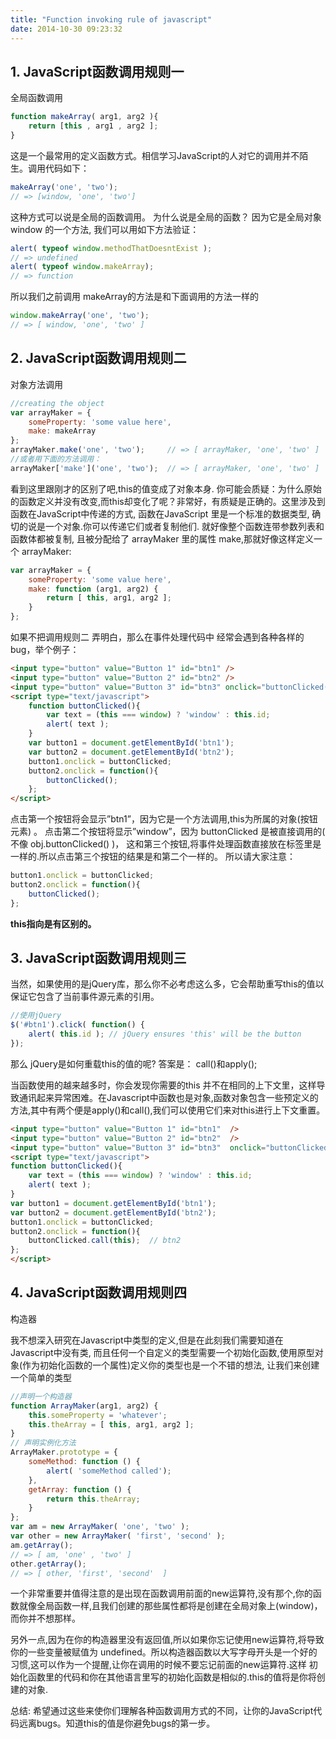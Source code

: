 ```yaml
---
title: "Function invoking rule of javascript"
date: 2014-10-30 09:23:32
---
```


## 1. JavaScript函数调用规则一

全局函数调用

```javascript
function makeArray( arg1, arg2 ){
	return [this , arg1 , arg2 ];
}
```

这是一个最常用的定义函数方式。相信学习JavaScript的人对它的调用并不陌生。调用代码如下：

```javascript
makeArray('one', 'two');
// => [window, 'one', 'two']
```

这种方式可以说是全局的函数调用。 为什么说是全局的函数？ 因为它是全局对象window 的一个方法, 我们可以用如下方法验证：

```javascript
alert( typeof window.methodThatDoesntExist );
// => undefined
alert( typeof window.makeArray);
// => function
```

所以我们之前调用 makeArray的方法是和下面调用的方法一样的

```javascript
window.makeArray('one', 'two');
// => [ window, 'one', 'two' ]
```

## 2. JavaScript函数调用规则二

对象方法调用

```javascript
//creating the object
var arrayMaker = {
	someProperty: 'some value here',
	make: makeArray
};
arrayMaker.make('one', 'two');     // => [ arrayMaker, 'one', 'two' ]
//或者用下面的方法调用：
arrayMaker['make']('one', 'two');  // => [ arrayMaker, 'one', 'two' ]
```

看到这里跟刚才的区别了吧,this的值变成了对象本身. 你可能会质疑：为什么原始的函数定义并没有改变,而this却变化了呢？非常好，有质疑是正确的。这里涉及到 函数在JavaScript中传递的方式,  函数在JavaScript 里是一个标准的数据类型, 确切的说是一个对象.你可以传递它们或者复制他们. 就好像整个函数连带参数列表和函数体都被复制, 且被分配给了 arrayMaker 里的属性 make,那就好像这样定义一个 arrayMaker:

```javascript
var arrayMaker = {
	someProperty: 'some value here',
	make: function (arg1, arg2) {
		return [ this, arg1, arg2 ];
	}
};
```

如果不把调用规则二 弄明白，那么在事件处理代码中 经常会遇到各种各样的bug，举个例子：

```html
<input type="button" value="Button 1" id="btn1" />
<input type="button" value="Button 2" id="btn2" />
<input type="button" value="Button 3" id="btn3" onclick="buttonClicked();"/>
<script type="text/javascript">
	function buttonClicked(){
		var text = (this === window) ? 'window' : this.id;
		alert( text );
	}
	var button1 = document.getElementById('btn1');
	var button2 = document.getElementById('btn2');
	button1.onclick = buttonClicked;
	button2.onclick = function(){
		buttonClicked();
	};
</script>
```

点击第一个按钮将会显示”btn1”，因为它是一个方法调用,this为所属的对象(按钮元素) 。
点击第二个按钮将显示”window”，因为 buttonClicked 是被直接调用的( 不像 obj.buttonClicked() )，
这和第三个按钮,将事件处理函数直接放在标签里是一样的.所以点击第三个按钮的结果是和第二个一样的。
所以请大家注意：

```javascript
button1.onclick = buttonClicked;
button2.onclick = function(){
	buttonClicked();
};
```
**this指向是有区别的。**

## 3. JavaScript函数调用规则三

当然，如果使用的是jQuery库，那么你不必考虑这么多，它会帮助重写this的值以保证它包含了当前事件源元素的引用。

```javascript
//使用jQuery
$('#btn1').click( function() {
	alert( this.id ); // jQuery ensures 'this' will be the button
});
```

那么 jQuery是如何重载this的值的呢?
答案是： call()和apply();

当函数使用的越来越多时，你会发现你需要的this 并不在相同的上下文里，这样导致通讯起来异常困难。在Javascript中函数也是对象,函数对象包含一些预定义的方法,其中有两个便是apply()和call(),我们可以使用它们来对this进行上下文重置。

```html
<input type="button" value="Button 1" id="btn1"  />
<input type="button" value="Button 2" id="btn2"  />
<input type="button" value="Button 3" id="btn3"  onclick="buttonClicked();"/>
<script type="text/javascript">
function buttonClicked(){
	var text = (this === window) ? 'window' : this.id;
	alert( text );
}
var button1 = document.getElementById('btn1');
var button2 = document.getElementById('btn2');
button1.onclick = buttonClicked;
button2.onclick = function(){
	buttonClicked.call(this);  // btn2
};
</script>
```

## 4. JavaScript函数调用规则四

构造器

我不想深入研究在Javascript中类型的定义,但是在此刻我们需要知道在Javascript中没有类, 而且任何一个自定义的类型需要一个初始化函数,使用原型对象(作为初始化函数的一个属性)定义你的类型也是一个不错的想法, 让我们来创建一个简单的类型

```javascript
//声明一个构造器
function ArrayMaker(arg1, arg2) {
	this.someProperty = 'whatever';
	this.theArray = [ this, arg1, arg2 ];
}
// 声明实例化方法
ArrayMaker.prototype = {
	someMethod: function () {
		alert( 'someMethod called');
	},
	getArray: function () {
		return this.theArray;
	}
};
var am = new ArrayMaker( 'one', 'two' );
var other = new ArrayMaker( 'first', 'second' );
am.getArray();
// => [ am, 'one' , 'two' ]
other.getArray();
// => [ other, 'first', 'second'  ]
```

一个非常重要并值得注意的是出现在函数调用前面的new运算符,没有那个,你的函数就像全局函数一样,且我们创建的那些属性都将是创建在全局对象上(window)，而你并不想那样。

另外一点,因为在你的构造器里没有返回值,所以如果你忘记使用new运算符,将导致你的一些变量被赋值为 undefined。所以构造器函数以大写字母开头是一个好的习惯,这可以作为一个提醒,让你在调用的时候不要忘记前面的new运算符.这样 初始化函数里的代码和你在其他语言里写的初始化函数是相似的.this的值将是你将创建的对象.

总结: 希望通过这些来使你们理解各种函数调用方式的不同，让你的JavaScript代码远离bugs。知道this的值是你避免bugs的第一步。
